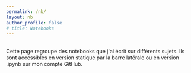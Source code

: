 ```yaml
---
permalink: /nb/
layout: nb
author_profile: false
# title: Notebooks
---
```


<br>
Cette page regroupe des notebooks que j'ai écrit sur différents sujets.  
Ils sont accessibles en version statique par la barre latérale ou en version .ipynb sur mon compte GitHub.
